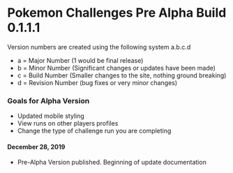 # Pokemon Challenges Pre Alpha Build 0.1.1.1

Version numbers are created using the following system
a.b.c.d

- a = Major Number (1 would be final release)
- b = Minor Number (Significant changes or updates have been made)
- c = Build Number (Smaller changes to the site, nothing ground breaking)
- d = Revision Number (bug fixes or very minor changes)

### Goals for Alpha Version
- Updated mobile styling
- View runs on other players profiles
- Change the type of challenge run you are completing


#### December 28, 2019
 - Pre-Alpha Version published. Beginning of update documentation